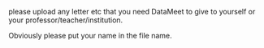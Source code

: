 please upload any letter etc that you need DataMeet to give to yourself or your professor/teacher/institution. 

Obviously please put your name in the file name.
